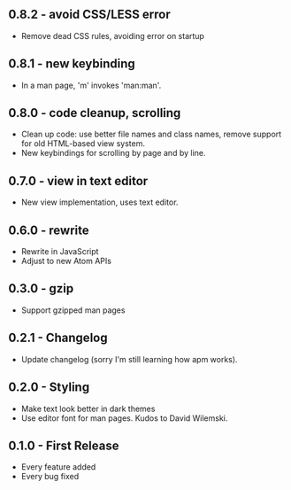 ## 0.8.2 - avoid CSS/LESS error
* Remove dead CSS rules, avoiding error on startup

## 0.8.1 - new keybinding
* In a man page, 'm' invokes 'man:man'.

## 0.8.0 - code cleanup, scrolling
* Clean up code: use better file names and class names,
  remove support for old HTML-based view system.
* New keybindings for scrolling by page and by line.

## 0.7.0 - view in text editor
* New view implementation, uses text editor.

## 0.6.0 - rewrite
* Rewrite in JavaScript
* Adjust to new Atom APIs

## 0.3.0 - gzip
* Support gzipped man pages

## 0.2.1 - Changelog
* Update changelog (sorry I'm still learning how apm works).

## 0.2.0 - Styling
* Make text look better in dark themes
* Use editor font for man pages.  Kudos to David Wilemski.

## 0.1.0 - First Release
* Every feature added
* Every bug fixed
